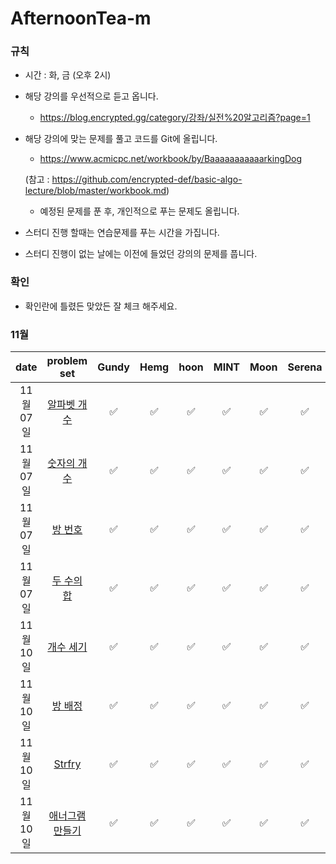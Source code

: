 # AfternoonTea-m

### 규칙
- 시간 : 화, 금 (오후 2시)
- 해당 강의를 우선적으로 듣고 옵니다.
   - https://blog.encrypted.gg/category/강좌/실전%20알고리즘?page=1
- 해당 강의에 맞는 문제를 풀고 코드를 Git에 올립니다.
   - https://www.acmicpc.net/workbook/by/BaaaaaaaaaaarkingDog
   
   (참고 : https://github.com/encrypted-def/basic-algo-lecture/blob/master/workbook.md)
   - 예정된 문제를 푼 후, 개인적으로 푸는 문제도 올립니다.
- 스터디 진행 할때는 연습문제를 푸는 시간을 가집니다.
- 스터디 진행이 없는 날에는 이전에 들었던 강의의 문제를 풉니다.

### 확인
- 확인란에 틀렸든 맞았든 잘 체크 해주세요.

### 11월
| date       | problem set          | Gundy | Hemg | hoon | MINT | Moon | Serena |
| :--------: | :------------------: | :---: | :--: | :--: | :--: | :--: | :----: |
|11월 07일| [알파벳 개수](https://www.acmicpc.net/problem/10808) | ✅ | ✅ | ✅ | ✅ | ✅ | ✅ |
|11월 07일| [숫자의 개수](https://www.acmicpc.net/problem/2577)  | ✅ | ✅ | ✅ | ✅ | ✅ | ✅ |
|11월 07일| [방 번호](https://www.acmicpc.net/problem/1475)     | ✅ | ✅ | ✅ | ✅ | ✅ | ✅ |
|11월 07일| [두 수의 합](https://www.acmicpc.net/problem/3273)  | ✅ | ✅ | ✅ | ✅ | ✅ | ✅ |
|11월 10일| [개수 세기](https://www.acmicpc.net/problem/10807)  | ✅ | ✅ | ✅ | ✅ | ✅ | ✅ |
|11월 10일| [방 배정](https://www.acmicpc.net/problem/13300)    | ✅ | ✅ | ✅ | ✅ | ✅ | ✅ |
|11월 10일| [Strfry](https://www.acmicpc.net/problem/11328)   | ✅ | ✅ | ✅ | ✅ | ✅ | ✅ |
|11월 10일| [애너그램 만들기](https://www.acmicpc.net/problem/1919)  | ✅ | ✅ | ✅ | ✅ | ✅ | ✅ |
